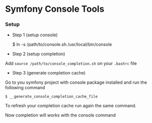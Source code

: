 # Symfony Console Tools

### Setup

- Step 1 (setup console)

    $ ln -s /path/to/console.sh /usr/local/bin/console

- Step 2 (setup completion)

Add `source /path/to/console_completion.sh` on your `.bashrc` file

- Step 3 (generate completion cache)

Go to you symfony project with console package installed and run the following command

    $ __generate_console_completion_cache_file

To refresh your completion cache run again the same command.

Now completion will works with the console command


